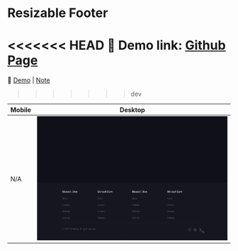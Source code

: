 # Resizable Footer

<<<<<<< HEAD
🔗 Demo link: [Github Page](https://kris-lu-dev.github.io/ASMR-Web-Design-to-HTML-Exercises/08-Resizable-Footer/)
=======
🔗 [Demo](https://kris-lu-dev.github.io/ASMR-Web-Design-to-HTML-Exercises/08-Resizable-Footer/) \| [Note]()
>>>>>>> dev

| Mobile | Desktop                                  |
| ------ | ---------------------------------------- |
| N/A    | <img src="Screenshot.gif" height="280"/> |
